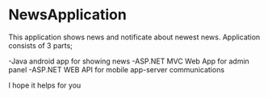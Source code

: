 # NewsApplication

This application shows news and notificate about newest news.
Application consists of 3 parts;

-Java android app for showing news
-ASP.NET MVC Web App for admin panel
-ASP.NET WEB API for mobile app-server communications



I hope it helps for you
